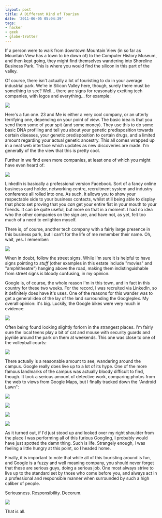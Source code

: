 ```yaml
---
layout: post
title: A Different Kind of Tourism
date: '2011-06-05 05:04:39'
tags:
- hacker
- geek
- globe-trotter
---
```


If a person were to walk from downtown Mountain View (in so far as Mountain View has a town to be down of) to the Computer History Museum, and then kept going, they might find themselves wandering into Shoreline Business Park. This is where you would find the silicon in this part of the valley.  

Of course, there isn't actually a lot of touristing to do in your average industrial park. We're in Silicon Valley here, though, surely there must be something to see? Well... there are signs for reasonably exciting tech companies, with logos and everything... for example:  

<!-- More -->

![](http://farm4.static.flickr.com/3005/5799103956_bc27e02f68.jpg) 

Here's a fun one. 23 and Me is either a very cool company, or an utterly terrifying one, depending on your point of view. The basic idea is that you send them some of your spit (and some money). They use this to do some basic DNA profiling and tell you about your genetic predisposition towards certain diseases, your genetic predisposition to certain drugs, and a limited amount regarding your actual genetic ancestry. This all comes wrapped up in a neat web interface which updates as new discoveries are made. I'm generally of the the view that this is pretty cool.  

Further in we find even more companies, at least one of which you might have even heard of: 

![](http://farm4.static.flickr.com/3123/5799103942_418f7a2a37.jpg)

LinkedIn is basically a professional version Facebook. Sort of a fancy online business card holder, networking centre, recruitment system and industry conference all rolled into one. As such, it allows you to show your respectable side to your business contacts, whilst still being able to display that photo set proving that you _can_ get your entire fist in your mouth to your friends. It can be quite useful, but more on that in a moment. I had no idea who the other companies on the sign are, and have not, as yet, felt too much of a need to enlighten myself.  

There is, of course, another tech company with a fairly large presence in this business park, but I can't for the life of me remember their name. Oh, wait, yes. I remember: 

![](http://farm3.static.flickr.com/2536/5799103924_e8db3349eb.jpg)

When in doubt, follow the street signs. While I'm sure it is helpful to have signs pointing to _stuff_ (other examples in this estate include "movies" and "amphitheatre") hanging above the road, making them indistinguishable from street signs is bloody confusing, in my opinion.  

Google is, of course, the whole reason I'm in this town, and in fact in this country for these two weeks. For the record, I was recruited via LinkedIn, so it definitely does have it's uses. One of the reasons for this wander was to get a general idea of the lay of the land surrounding the Googleplex. My overall opinion: it's big. Luckily, the Google bikes were very much in evidence: 

![](http://farm6.static.flickr.com/5302/5798555777_9a73976a1c.jpg)

Often being found looking slightly forlorn in the strangest places. I'm fairly sure the local teens play a bit of cat and mouse with security guards and joyride around the park on them at weekends. This one was close to one of the volleyball courts:  

![](http://farm6.static.flickr.com/5276/5799104166_5e5af56a28.jpg)

There actually is a reasonable amount to see, wandering around the campus. Google really does live up to a lot of its hype. One of the more famous landmarks of the campus was actually bloody difficult to find, though. It took a serious amount of detective work, comparing photos from the web to views from Google Maps, but I finally tracked down the "Android Lawn":  

![](http://farm3.static.flickr.com/2158/5798559713_a16b044a86.jpg)

![](http://farm4.static.flickr.com/3533/5798559919_da0f44242b.jpg)

![](http://farm3.static.flickr.com/2757/5798560063_64d6567a61.jpg)

![](http://farm3.static.flickr.com/2016/5798560409_d1608f766e.jpg)

As it turned out, if I'd just stood up and looked over my right shoulder from the place I was performing all of this furious Googling, I probably would have just spotted the damn thing. Such is life. Strangely enough, I was feeling a little hungry at this point, so I headed home.  

Finally, it is important to note that while all of this touristing around is fun, and Google is a fuzzy and well meaning company, you should never forget that these are serious guys, doing a serious job. One most always strive to live up to the standard set by those who come before you, and always act in a professional and responsible manner when surrounded by such a high caliber of people.  

Seriousness. Responsibility. Decorum.   

![](http://farm4.static.flickr.com/3543/5799108082_ceb1e2603d.jpg)

That is all.
